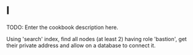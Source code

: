 # l

TODO: Enter the cookbook description here.

Using 'search' index, find all nodes (at least 2) having role 'bastion', get their private address and allow on a database to connect it. 

